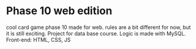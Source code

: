 # Phase 10 web edition
cool card game phase 10 made for web. rules are a bit different for now, but it is still exciting.
Project for data base course. Logic is made with MySQL. Front-end: HTML, CSS, JS
